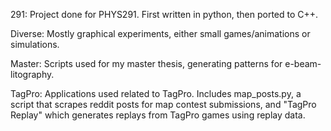 291: Project done for PHYS291. First written in python, then ported to C++.

Diverse: Mostly graphical experiments, either small games/animations or simulations.

Master: Scripts used for my master thesis, generating patterns for e-beam-litography.

TagPro: Applications used related to TagPro. Includes map_posts.py, a script that scrapes reddit posts for map contest submissions, and "TagPro Replay" which generates replays from TagPro games using replay data.
